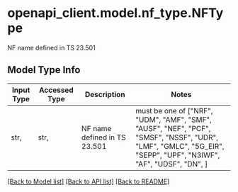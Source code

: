 # openapi_client.model.nf_type.NFType

 NF name defined in TS 23.501

## Model Type Info
Input Type | Accessed Type | Description | Notes
------------ | ------------- | ------------- | -------------
str,  | str,  |  NF name defined in TS 23.501 | must be one of ["NRF", "UDM", "AMF", "SMF", "AUSF", "NEF", "PCF", "SMSF", "NSSF", "UDR", "LMF", "GMLC", "5G_EIR", "SEPP", "UPF", "N3IWF", "AF", "UDSF", "DN", ] 

[[Back to Model list]](../../README.md#documentation-for-models) [[Back to API list]](../../README.md#documentation-for-api-endpoints) [[Back to README]](../../README.md)

